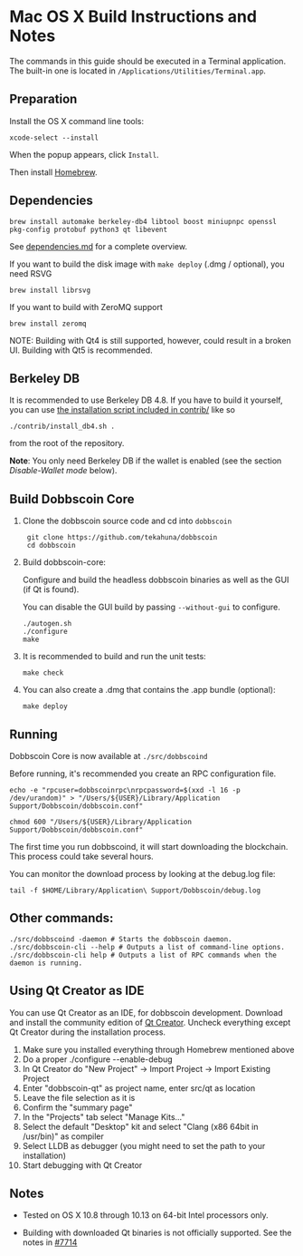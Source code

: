 Mac OS X Build Instructions and Notes
====================================
The commands in this guide should be executed in a Terminal application.
The built-in one is located in `/Applications/Utilities/Terminal.app`.

Preparation
-----------
Install the OS X command line tools:

`xcode-select --install`

When the popup appears, click `Install`.

Then install [Homebrew](https://brew.sh).

Dependencies
----------------------

    brew install automake berkeley-db4 libtool boost miniupnpc openssl pkg-config protobuf python3 qt libevent

See [dependencies.md](dependencies.md) for a complete overview.

If you want to build the disk image with `make deploy` (.dmg / optional), you need RSVG

    brew install librsvg

If you want to build with ZeroMQ support

    brew install zeromq

NOTE: Building with Qt4 is still supported, however, could result in a broken UI. Building with Qt5 is recommended.

Berkeley DB
-----------
It is recommended to use Berkeley DB 4.8. If you have to build it yourself,
you can use [the installation script included in contrib/](/contrib/install_db4.sh)
like so

```shell
./contrib/install_db4.sh .
```

from the root of the repository.

**Note**: You only need Berkeley DB if the wallet is enabled (see the section *Disable-Wallet mode* below).

Build Dobbscoin Core
------------------------

1. Clone the dobbscoin source code and cd into `dobbscoin`

        git clone https://github.com/tekahuna/dobbscoin
        cd dobbscoin

2.  Build dobbscoin-core:

    Configure and build the headless dobbscoin binaries as well as the GUI (if Qt is found).

    You can disable the GUI build by passing `--without-gui` to configure.

        ./autogen.sh
        ./configure
        make

3.  It is recommended to build and run the unit tests:

        make check

4.  You can also create a .dmg that contains the .app bundle (optional):

        make deploy

Running
-------

Dobbscoin Core is now available at `./src/dobbscoind`

Before running, it's recommended you create an RPC configuration file.

    echo -e "rpcuser=dobbscoinrpc\nrpcpassword=$(xxd -l 16 -p /dev/urandom)" > "/Users/${USER}/Library/Application Support/Dobbscoin/dobbscoin.conf"

    chmod 600 "/Users/${USER}/Library/Application Support/Dobbscoin/dobbscoin.conf"

The first time you run dobbscoind, it will start downloading the blockchain. This process could take several hours.

You can monitor the download process by looking at the debug.log file:

    tail -f $HOME/Library/Application\ Support/Dobbscoin/debug.log

Other commands:
-------

    ./src/dobbscoind -daemon # Starts the dobbscoin daemon.
    ./src/dobbscoin-cli --help # Outputs a list of command-line options.
    ./src/dobbscoin-cli help # Outputs a list of RPC commands when the daemon is running.

Using Qt Creator as IDE
------------------------
You can use Qt Creator as an IDE, for dobbscoin development.
Download and install the community edition of [Qt Creator](https://www.qt.io/download/).
Uncheck everything except Qt Creator during the installation process.

1. Make sure you installed everything through Homebrew mentioned above
2. Do a proper ./configure --enable-debug
3. In Qt Creator do "New Project" -> Import Project -> Import Existing Project
4. Enter "dobbscoin-qt" as project name, enter src/qt as location
5. Leave the file selection as it is
6. Confirm the "summary page"
7. In the "Projects" tab select "Manage Kits..."
8. Select the default "Desktop" kit and select "Clang (x86 64bit in /usr/bin)" as compiler
9. Select LLDB as debugger (you might need to set the path to your installation)
10. Start debugging with Qt Creator

Notes
-----

* Tested on OS X 10.8 through 10.13 on 64-bit Intel processors only.

* Building with downloaded Qt binaries is not officially supported. See the notes in [#7714](https://github.com/bitcoin/bitcoin/issues/7714)
